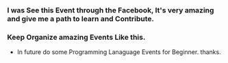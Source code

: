 ### I was See this Event through the Facebook, It's very amazing and give me a path to learn and Contribute.
### Keep Organize amazing Events Like this.
- In future do some Programming Lanaguage Events for Beginner.
thanks.
